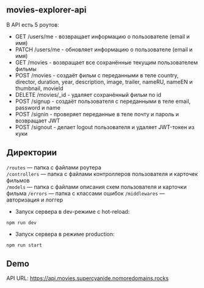 ## movies-explorer-api

В API есть 5 роутов:

* GET /users/me - возвращает информацию о пользователе (email и имя)
* PATCH /users/me - обновляет информацию о пользователе (email и имя)
* GET /movies - возвращает все сохранённые текущим  пользователем фильмы
* POST /movies - создаёт фильм с переданными в теле country, director, duration, year, description, image, trailer, nameRU, nameEN и thumbnail, movieId 
* DELETE /movies/_id - удаляет сохранённый фильм по id
* POST /signup - создаёт пользователя с переданными в теле email, password и name
* POST /signin - проверяет переданные в теле почту и пароль и возвращает JWT
* POST /signout - делает logout пользователя и удаляет JWT-токен из куки
  
## Директории

`/routes` — папка с файлами роутера  
`/controllers` — папка с файлами контроллеров пользователя и карточек фильмов   
`/models` — папка с файлами описания схем пользователя и карточки фильма
`/errors` — папка с классами ошибок
`/middlewares` — авторизация и логгер

* Запуск сервера в dev-режиме с hot-reload:
```shell
npm run dev
```
* Запуск сервера в режиме production:
```shell
npm run start
```
## Demo

API URL: https://api.movies.supercyanide.nomoredomains.rocks